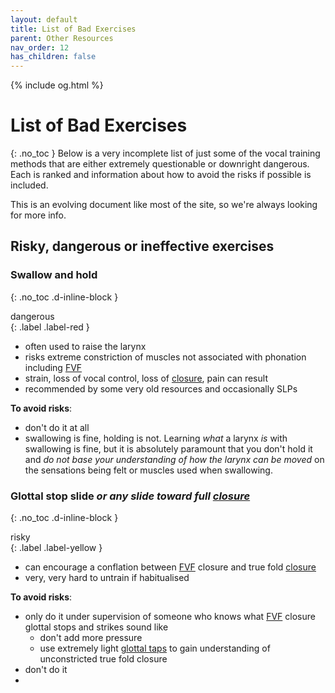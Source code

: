 ```yaml
---
layout: default
title: List of Bad Exercises
parent: Other Resources
nav_order: 12
has_children: false
---
```

{% include og.html %}
# List of Bad Exercises
{: .no_toc }
Below is a very incomplete list of just some of the vocal training methods that are either extremely questionable or downright dangerous. Each is ranked and information about how to avoid the risks if possible is included.

This is an evolving document like most of the site, so we're always looking for more info.

## Risky, dangerous or ineffective exercises

### Swallow and hold
{: .no_toc .d-inline-block }
<div>dangerous</div>{: .label .label-red }

- often used to raise the larynx
- risks extreme constriction of muscles not associated with phonation including [FVF](/wiki/pages/clarity/FVF)
- strain, loss of vocal control, loss of [closure](/wiki/pages/clarity/breathiness), pain can result
- recommended by some very old resources and occasionally SLPs

**To avoid risks**:
- don't do it at all
- swallowing is fine, holding is not. Learning _what_ a larynx _is_ with swallowing is fine, but it is absolutely paramount that you don't hold it and _do not base your understanding of how the larynx can be moved_ on the sensations being felt or muscles used when swallowing.

### Glottal stop slide _or any slide toward full [closure](/wiki/pages/clarity/breathiness)_
{: .no_toc .d-inline-block }
<div>risky</div>{: .label .label-yellow }

- can encourage a conflation between [FVF](/wiki/pages/clarity/FVF) closure and true fold [closure](/wiki/pages/clarity/breathiness)
- very, very hard to untrain if habitualised

**To avoid risks**:
- only do it under supervision of someone who knows what [FVF](/wiki/pages/clarity/FVF) closure glottal stops and strikes sound like
  - don't add more pressure
  - use extremely light [glottal taps](/wiki/pages/clarity/FVF.html#checking-for-fvf-closure-issues) to gain understanding of unconstricted true fold closure
- don't do it
- 
